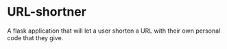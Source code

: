 # URL-shortner
A flask application that will let a user shorten a URL with their own personal code that they give.
